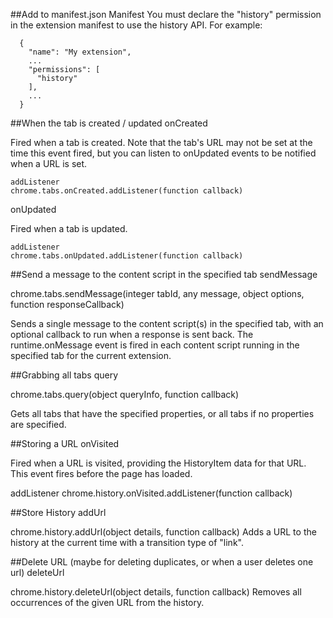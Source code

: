 ##Add to manifest.json
Manifest
You must declare the "history" permission in the extension manifest to use the history API. For example:

      {
        "name": "My extension",
        ...
        "permissions": [
          "history"
        ],
        ...
      }

##When the tab is created / updated
  onCreated

  Fired when a tab is created. Note that the tab's URL may not be set at the time this event fired, but you can listen to onUpdated events to be notified when a URL is set.

    addListener
    chrome.tabs.onCreated.addListener(function callback)


  onUpdated

  Fired when a tab is updated.

    addListener
    chrome.tabs.onUpdated.addListener(function callback)

##Send a message to the content script in the specified tab
  sendMessage

  chrome.tabs.sendMessage(integer tabId, any message, object options, function responseCallback)

  Sends a single message to the content script(s) in the specified tab, with an optional callback to run when a response is sent back. The runtime.onMessage event is fired in each content script running in the specified tab for the current extension.


##Grabbing all tabs
  query

  chrome.tabs.query(object queryInfo, function callback)

  Gets all tabs that have the specified properties, or all tabs if no properties are specified.


##Storing a URL
  onVisited

  Fired when a URL is visited, providing the HistoryItem data for that URL. This event fires before the page has loaded.

  addListener
  chrome.history.onVisited.addListener(function callback)



##Store History
  addUrl

  chrome.history.addUrl(object details, function callback)
  Adds a URL to the history at the current time with a transition type of "link".


##Delete URL (maybe for deleting duplicates, or when a user deletes one url)
  deleteUrl

  chrome.history.deleteUrl(object details, function callback)
  Removes all occurrences of the given URL from the history.
